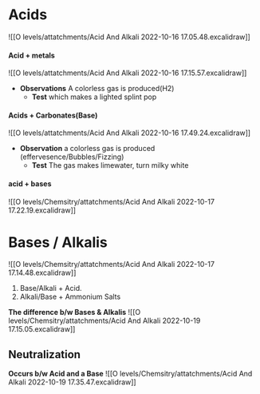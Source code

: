 # Acids
![[O levels/attatchments/Acid And Alkali 2022-10-16 17.05.48.excalidraw]]
#### Acid + metals
![[O levels/attatchments/Acid And Alkali 2022-10-16 17.15.57.excalidraw]]
- **Observations** A colorless gas is produced(H2) 
	- **Test** which makes a lighted splint pop


#### Acids + Carbonates(Base)
![[O levels/attatchments/Acid And Alkali 2022-10-16 17.49.24.excalidraw]]
- **Observation** a colorless gas is produced (effervesence/Bubbles/Fizzing)
	- **Test** The gas makes limewater, turn milky white

#### acid + bases
![[O levels/Chemsitry/attatchments/Acid And Alkali 2022-10-17 17.22.19.excalidraw]]

# Bases / Alkalis
![[O levels/Chemsitry/attatchments/Acid And Alkali 2022-10-17 17.14.48.excalidraw]]

1. Base/Alkali + Acid.
2. Alkali/Base + Ammonium Salts

**The difference b/w Bases & Alkalis**
![[O levels/Chemsitry/attatchments/Acid And Alkali 2022-10-19 17.15.05.excalidraw]]
## Neutralization
**Occurs b/w Acid and a Base**
![[O levels/Chemsitry/attatchments/Acid And Alkali 2022-10-19 17.35.47.excalidraw]]
